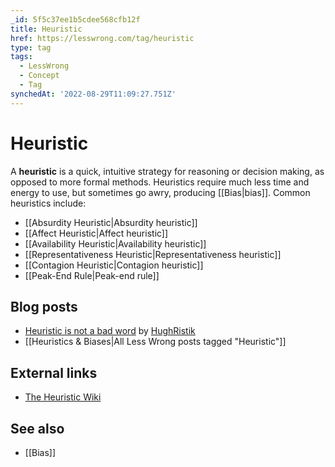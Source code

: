 ```yaml
---
_id: 5f5c37ee1b5cdee568cfb12f
title: Heuristic
href: https://lesswrong.com/tag/heuristic
type: tag
tags:
  - LessWrong
  - Concept
  - Tag
synchedAt: '2022-08-29T11:09:27.751Z'
---
```

# Heuristic

A **heuristic** is a quick, intuitive strategy for reasoning or decision making, as opposed to more formal methods. Heuristics require much less time and energy to use, but sometimes go awry, producing [[Bias|bias]]. Common heuristics include:

*   [[Absurdity Heuristic|Absurdity heuristic]]
*   [[Affect Heuristic|Affect heuristic]]
*   [[Availability Heuristic|Availability heuristic]]
*   [[Representativeness Heuristic|Representativeness heuristic]]
*   [[Contagion Heuristic|Contagion heuristic]]
*   [[Peak-End Rule|Peak-end rule]]

Blog posts
----------

*   [Heuristic is not a bad word](http://lesswrong.com/lw/8y/heuristic_is_not_a_bad_word/) by [HughRistik](https://wiki.lesswrong.com/wiki/HughRistik)
*   [[Heuristics & Biases|All Less Wrong posts tagged "Heuristic"]]

External links
--------------

*   [The Heuristic Wiki](http://greenlightwiki.com/heuristic/Heuristic)

See also
--------

*   [[Bias]]